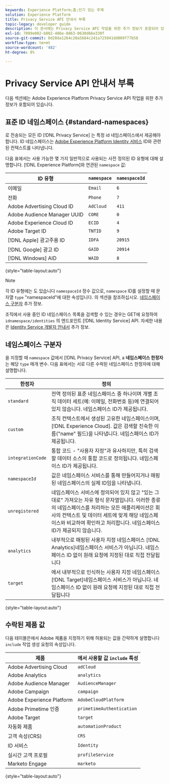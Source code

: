```yaml
---
keywords: Experience Platform;홈;인기 있는 주제
solution: Experience Platform
title: Privacy Service API 안내서 부록
topic-legacy: developer guide
description: 이 문서에는 Privacy Service API 작업을 위한 추가 정보가 포함되어 있습니다.
exl-id: 7099e002-b802-486e-8863-0630d66e330f
source-git-commit: 0d20da1264c20a5684c241a725041dd009f77b58
workflow-type: tm+mt
source-wordcount: '482'
ht-degree: 8%

---
```


# Privacy Service API 안내서 부록

다음 섹션에는 Adobe Experience Platform Privacy Service API 작업을 위한 추가 정보가 포함되어 있습니다.

## 표준 ID 네임스페이스 {#standard-namespaces}

로 전송되는 모든 ID [!DNL Privacy Service] 는 특정 id 네임스페이스에서 제공해야 합니다. ID 네임스페이스는 [Adobe Experience Platform Identity 서비스](../../identity-service/home.md) ID와 관련된 컨텍스트를 나타냅니다.

다음 표에서는 사용 가능한 몇 가지 일반적으로 사용되는 사전 정의된 ID 유형에 대해 설명합니다. [!DNL Experience Platform]와 연관된 `namespace` 값:

| ID 유형 | `namespace` | `namespaceId` |
| --- | --- | --- |
| 이메일 | `Email` | `6` |
| 전화 | `Phone` | `7` |
| Adobe Advertising Cloud ID | `AdCloud` | `411` |
| Adobe Audience Manager UUID | `CORE` | `0` |
| Adobe Experience Cloud ID | `ECID` | `4` |
| Adobe Target ID | `TNTID` | `9` |
| [!DNL Apple] 광고주용 ID | `IDFA` | `20915` |
| [!DNL Google] 광고 ID | `GAID` | `20914` |
| [!DNL Windows] AID | `WAID` | `8` |

{style=&quot;table-layout:auto&quot;}

>[!NOTE]
>
>각 ID 유형에는 도 있습니다 `namespaceId` 정수 값으로, `namespace` ID를 설정할 때 문자열 `type` &quot;namespaceId&quot;에 대한 속성입니다. 의 섹션을 참조하십시오. [네임스페이스 구분자](#namespace-qualifiers) 추가 정보.

조직에서 사용 중인 ID 네임스페이스 목록을 검색할 수 있는 경우는 GET에 요청하여 `idnamespace/identities` 의 엔드포인트 [!DNL Identity Service] API. 자세한 내용은 [Identity Service 개발자 안내서](../../identity-service/api/getting-started.md) 추가 정보.

## 네임스페이스 구분자

을 지정할 때 `namespace` 값에서 [!DNL Privacy Service] API, a **네임스페이스 한정자** 는 해당 `type` 매개 변수. 다음 표에서는 서로 다른 수락된 네임스페이스 한정자에 대해 설명합니다.

| 한정자 | 정의 |
| --------- | ---------- |
| `standard` | 전역 정의된 표준 네임스페이스 중 하나이며 개별 조직 데이터 세트(예: 이메일, 전화번호 등)에 연결되어 있지 않습니다. 네임스페이스 ID가 제공됩니다. |
| `custom` | 조직 컨텍스트에서 생성된 고유한 네임스페이스이며, [!DNL Experience Cloud]. 값은 검색할 친숙한 이름(&quot;name&quot; 필드)을 나타냅니다. 네임스페이스 ID가 제공됩니다. |
| `integrationCode` | 통합 코드 - &quot;사용자 지정&quot;과 유사하지만, 특히 검색할 데이터 소스의 통합 코드로 정의됩니다. 네임스페이스 ID가 제공됩니다. |
| `namespaceId` | 값은 네임스페이스 서비스를 통해 만들어지거나 매핑된 네임스페이스의 실제 ID임을 나타냅니다. |
| `unregistered` | 네임스페이스 서비스에 정의되어 있지 않고 &quot;있는 그대로&quot; 가져오는 자유 형식 문자열입니다. 이러한 종류의 네임스페이스를 처리하는 모든 애플리케이션은 회사의 컨텍스트 및 데이터 세트에 맞게 해당 네임스페이스와 비교하여 확인하고 처리합니다. 네임스페이스 ID가 제공되지 않습니다. |
| `analytics` | 내부적으로 매핑된 사용자 지정 네임스페이스 [!DNL Analytics]네임스페이스 서비스가 아닙니다. 네임스페이스 ID 없이 원래 요청에 지정된 대로 직접 전달됩니다 |
| `target` | 에서 내부적으로 인식하는 사용자 지정 네임스페이스 [!DNL Target]네임스페이스 서비스가 아닙니다. 네임스페이스 ID 없이 원래 요청에 지정된 대로 직접 전달됩니다 |

{style=&quot;table-layout:auto&quot;}

## 수락된 제품 값

다음 테이블은에서 Adobe 제품을 지정하기 위해 허용되는 값을 간략하게 설명합니다 `include` 작업 생성 요청의 속성입니다.

| 제품 | 에서 사용할 값 `include` 특성 |
| --- | --- |
| Adobe Advertising Cloud | `adCloud` |
| Adobe Analytics | `analytics` |
| Adobe Audience Manager | `AudienceManager` |
| Adobe Campaign | `campaign` |
| Adobe Experience Platform | `AdobeCloudPlatform` |
| Adobe Primetime 인증 | `primetimeAuthentication` |
| Adobe Target | `target` |
| 자동화 제품 | `automationProduct` |
| 고객 속성(CRS) | `CRS` |
| ID 서비스 | `Identity` |
| 실시간 고객 프로필 | `profileService` |
| Marketo Engage | `marketo` |

{style=&quot;table-layout:auto&quot;}

